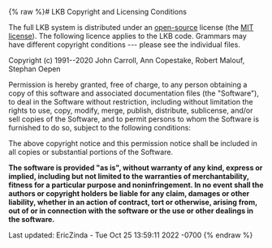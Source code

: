 {% raw %}# LKB Copyright and Licensing Conditions

The full LKB system is distributed under an
[open-source](http://www.opensource.org/) license (the [MIT
license](http://opensource.org/licenses/MIT/)). The following licence
applies to the LKB code. Grammars may have different copyright
conditions --- please see the individual files.

Copyright (c) 1991--2020 John Carroll, Ann Copestake, Robert Malouf,
Stephan Oepen

Permission is hereby granted, free of charge, to any person obtaining a
copy of this software and associated documentation files (the
"Software"), to deal in the Software without restriction, including
without limitation the rights to use, copy, modify, merge, publish,
distribute, sublicense, and/or sell copies of the Software, and to
permit persons to whom the Software is furnished to do so, subject to
the following conditions:

The above copyright notice and this permission notice shall be included
in all copies or substantial portions of the Software.

**The software is provided "as is", without warranty of any kind,
express or implied, including but not limited to the warranties of
merchantability, fitness for a particular purpose and noninfringement.
In no event shall the authors or copyright holders be liable for any
claim, damages or other liability, whether in an action of contract,
tort or otherwise, arising from, out of or in connection with the
software or the use or other dealings in the software.**

Last updated: EricZinda - Tue Oct 25 13:59:11 2022 -0700
{% endraw %}